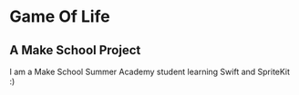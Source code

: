 # Game Of Life
## A Make School Project

I am a Make School Summer Academy student learning Swift and SpriteKit :)
